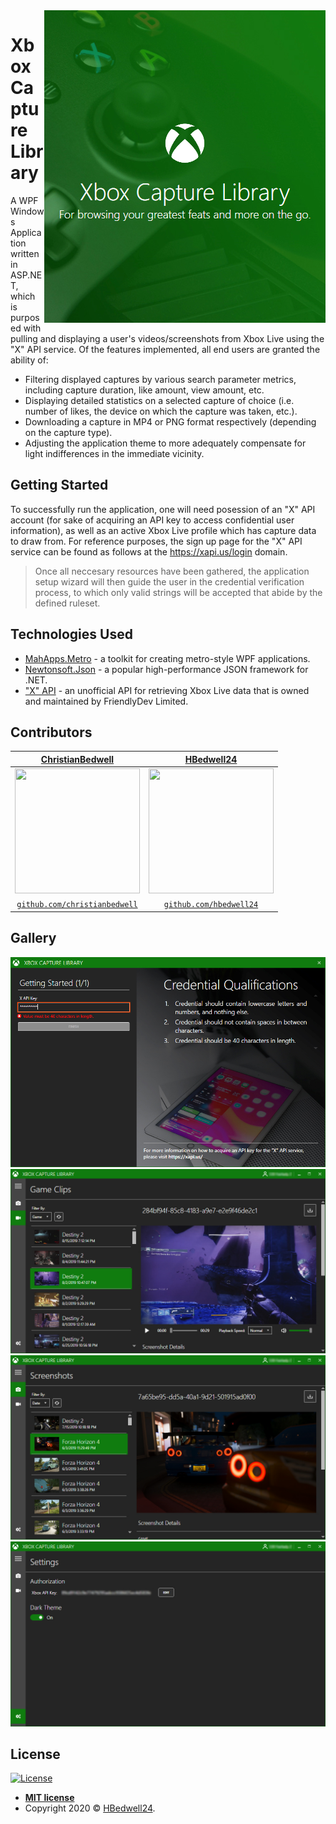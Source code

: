 <img src="images/splash_screen.jpg" align="right" />

# Xbox Capture Library
A WPF Windows Application written in ASP.NET, which is purposed with pulling and displaying a user's videos/screenshots from Xbox Live using the "X" API service. Of the features implemented, all end users are granted the ability of:
* Filtering displayed captures by various search parameter metrics, including capture duration, like amount, view amount, etc.
* Displaying detailed statistics on a selected capture of choice (i.e. number of likes, the device on which the capture was taken, etc.).
* Downloading a capture in MP4 or PNG format respectively (depending on the capture type).
* Adjusting the application theme to more adequately compensate for light indifferences in the immediate vicinity.

## Getting Started
To successfully run the application, one will need posession of an "X" API account (for sake of acquiring an API key to access confidential user information), as well as an active Xbox Live profile which has capture data to draw from. 
For reference purposes, the sign up page for the "X" API service can be found as follows at the https://xapi.us/login domain.

> Once all neccesary resources have been gathered, the application setup wizard will then guide the user in the credential verification process, to which only valid strings will be accepted that abide by the defined ruleset.

## Technologies Used
- [MahApps.Metro](https://github.com/MahApps/MahApps.Metro) - a toolkit for creating metro-style WPF applications.
- [Newtonsoft.Json](https://github.com/JamesNK/Newtonsoft.Json) - a popular high-performance JSON framework for .NET.
- ["X" API](https://xapi.us/) - an unofficial API for retrieving Xbox Live data that is owned and maintained by FriendlyDev Limited.

## Contributors
| <a href="https://christianbedwell.github.io/" target="_blank">**ChristianBedwell**</a> | <a href="https://hbedwell24.github.io/" target="_blank">**HBedwell24**</a> |
|:---:|:---:|
| <img src="https://avatars2.githubusercontent.com/u/32681621?s=400&u=68050b900b4a1a7b11844ca8e07ae7a320ad3a47&v=4" data-canonical-src="https://christianbedwell.github.io/" width="200" height="200" /> | <img src="https://avatars2.githubusercontent.com/u/32681500?s=460&u=90c1535bbdedfb1175b2ccc8918b22d132b51a81&v=4" data-canonical-src="https://hbedwell24.github.io/" width="200" height="200" /> |
| <a href="http://github.com/christianbedwell" target="_blank">`github.com/christianbedwell`</a> | <a href="http://github.com/hbedwell24" target="_blank">`github.com/hbedwell24`</a> |

## Gallery
![Authentication Page](images/authentication.jpg?raw=true "Authentication Page")
![Game Clips Page](images/game_clips.jpg?raw=true "Game Clips Page")
![Screenshots Page](images/screenshots.jpg?raw=true "Screenshots Page")
![Settings Page](images/settings.jpg?raw=true "Settings Page")

## License

[![License](http://img.shields.io/:license-mit-blue.svg?style=flat-square)](https://github.com/HBedwell24/Xbox-Capture-Library/blob/master/LICENSE)

- **[MIT license](http://opensource.org/licenses/mit-license.php)**
- Copyright 2020 © <a href="https://github.com/HBedwell24" target="_blank">HBedwell24</a>.